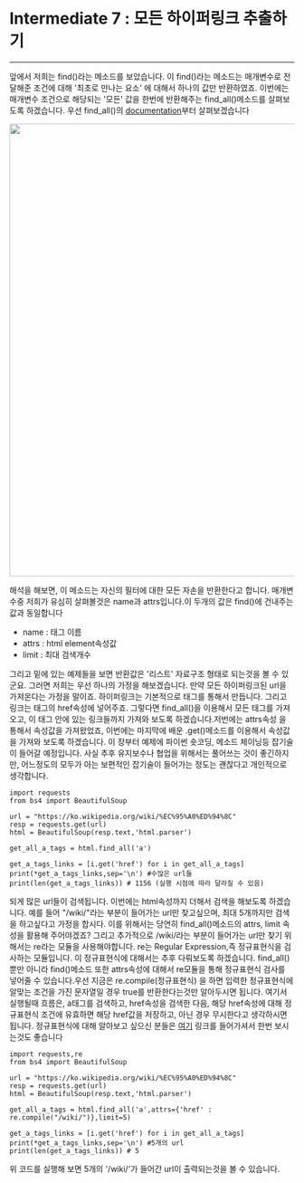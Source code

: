 # Intermediate 7 : 모든 하이퍼링크 추출하기
***

앞에서 저희는 find()라는 메소드를 보았습니다. 이 find()라는 메소드는 매개변수로 전달해준 조건에 대해 '최초로 만나는 요소' 에 대해서 하나의 값만 반환하였죠. 이번에는 매개변수 조건으로 해당되는 '모든' 값을
한번에 반환해주는 find_all()메소드를 살펴보도록 하겠습니다. 우선 find_all()의 [documentation](https://beautiful-soup-4.readthedocs.io/en/latest/index.html?highlight=find_all#find-all)부터 살펴보겠습니다

<img src="https://user-images.githubusercontent.com/45956041/147397930-cea2bc02-6789-4c26-937d-11b64c386a70.jpeg" width="1000" height="800">

해석을 해보면, 이 메소드는 자신의 필터에 대한 모든 자손을 반환한다고 합니다. 매개변수중 저희가 유심히 살펴볼것은 name과 attrs입니다.이 두개의 값은 find()에 건내주는 값과 동일합니다

  - name : 태그 이름
  - attrs : html element속성값
  - limit : 최대 검색개수

그리고 밑에 있는 예제들을 보면 반환값은 '리스트' 자료구조 형태로 되는것을 볼 수 있군요. 그러면 저희는 우선 하나의 가정을 해보겠습니다. 만약 모든 하이퍼링크된 url을 가져온다는 가정을 말이죠. 하이퍼링크는 기본적으로
<a>태그를 통해서 만듭니다. 그리고 링크는 <a>태그의 href속성에 넣어주죠. 그렇다면 find_all()을 이용해서 모든 <a> 태그를 가져오고, 이 <a>태그 안에 있는 링크들까지 가져와 보도록 하겠습니다.저번에는 attrs속성
 을 통해서 속성값을 가져왔었죠, 이번에는 마지막에 배운 .get()메소드를 이용해서 속성값을 가져와 보도록 하겠습니다. 이 장부터 예제에 파이썬 숏코딩, 메소드 체이닝등 잡기술이 들어갈 예정입니다. 사실 추후 유지보수나
  협업을 위해서는 풀어쓰는 것이 좋긴하지만, 어느정도의 모두가 아는 보편적인 잡기술이 들어가는 정도는 괜찮다고 개인적으로 생각합니다.
  
  ```python3
import requests
from bs4 import BeautifulSoup

url = "https://ko.wikipedia.org/wiki/%EC%95%A0%ED%94%8C"
resp = requests.get(url)
html = BeautifulSoup(resp.text,'html.parser')

get_all_a_tags = html.find_all('a')

get_a_tags_links = [i.get('href') for i in get_all_a_tags]
print(*get_a_tags_links,sep='\n') #수많은 url들
print(len(get_a_tags_links)) # 1156 (실행 시점에 따라 달라질 수 있음)
  ```
  되게 많은 url들이 검색됩니다. 이번에는 html속성까지 더해서 검색을 해보도록 하겠습니다. 예를 들어 "/wiki/"라는 부분이 들어가는 url만 찾고싶으며, 최대 5개까지만 검색을 하고싶다고 가정을 합시다. 이를 
  위해서는 당연히 find_all()메소드의 attrs, limit 속성을 활용해 주어야겠죠? 그리고 추가적으로 /wiki/라는 부분이 들어가는 url만 찾기 위해서는 re라는 모듈을 사용해야합니다. re는 Regular Expression,즉 정규표현식을 검사하는 모듈입니다. 이 정규표현식에 대해서는 추후 다뤄보도록 하겠습니다. 
  find_all()뿐만 아니라 find()메소드 또한 attrs속성에 대해서 re모듈을 통해 정규표현식 검사를 넣어줄 수 있습니다.우선 지금은 re.compile(정규표현식) 을 하면 입력한 정규표현식에 알맞는 조건을 가진 문자열일 경우 true를 반환한다는것만
  알아두시면 됩니다. 여기서 실행될때 흐름은, a태그를 검색하고, href속성을 검색한 다음, 해당 href속성에 대해 정규표현식 조건에 유효하면 해당 href값을 저장하고, 아닌 경우 무시한다고 생각하시면 됩니다.
  정규표현식에 대해 알아보고 싶으신 분들은 [여기](https://m.blog.naver.com/PostView.naver?isHttpsRedirect=true&blogId=is_king&logNo=221566914429) 링크를 들어가셔서
  한번 보시는것도 좋습니다
  
  ```python3
  import requests,re
from bs4 import BeautifulSoup

url = "https://ko.wikipedia.org/wiki/%EC%95%A0%ED%94%8C"
resp = requests.get(url)
html = BeautifulSoup(resp.text,'html.parser')

get_all_a_tags = html.find_all('a',attrs={'href' : re.compile("/wiki/")},limit=5)

get_a_tags_links = [i.get('href') for i in get_all_a_tags]
print(*get_a_tags_links,sep='\n') #5개의 url
print(len(get_a_tags_links)) # 5
  ```

위 코드를 실행해 보면 5개의 '/wiki/'가 들어간 url이 출력되는것을 볼 수 있습니다.
 
